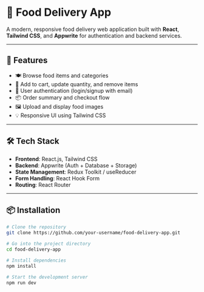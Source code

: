 # 🍔 Food Delivery App

A modern, responsive food delivery web application built with **React**, **Tailwind CSS**, and **Appwrite** for authentication and backend services.

---

## 🚀 Features

- 🍽️ Browse food items and categories
- 🛒 Add to cart, update quantity, and remove items
- 🔐 User authentication (login/signup with email)
- 📦 Order summary and checkout flow
- 🖼️ Upload and display food images
- 💡 Responsive UI using Tailwind CSS

---

## 🛠️ Tech Stack

- **Frontend**: React.js, Tailwind CSS
- **Backend**: Appwrite (Auth + Database + Storage)
- **State Management**: Redux Toolkit / useReducer
- **Form Handling**: React Hook Form
- **Routing**: React Router

---

## 📦 Installation

```bash
# Clone the repository
git clone https://github.com/your-username/food-delivery-app.git

# Go into the project directory
cd food-delivery-app

# Install dependencies
npm install

# Start the development server
npm run dev
